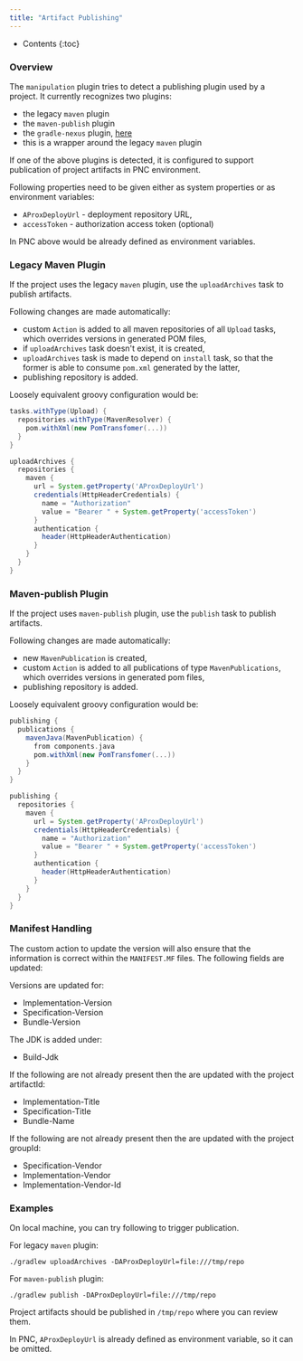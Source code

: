 ```yaml
---
title: "Artifact Publishing"
---
```


* Contents
{:toc}

### Overview

The `manipulation` plugin tries to detect a publishing plugin used by a project. It currently recognizes two plugins:

* the legacy `maven` plugin
* the `maven-publish` plugin
* the `gradle-nexus` plugin, [here](https://github.com/bmuschko/gradle-nexus-plugin)
* this is a wrapper around the legacy `maven` plugin

If one of the above plugins is detected, it is configured to support publication of project artifacts in PNC
environment.

Following properties need to be given either as system properties or as environment variables:

* `AProxDeployUrl` - deployment repository URL,
* `accessToken` - authorization access token (optional)

In PNC above would be already defined as environment variables.

### Legacy Maven Plugin

If the project uses the legacy `maven` plugin, use the `uploadArchives` task to publish artifacts.

Following changes are made automatically:

* custom `Action` is added to all maven repositories of all `Upload` tasks, which overrides versions in generated
  POM files,
* if `uploadArchives` task doesn't exist, it is created,
* `uploadArchives` task is made to depend on `install` task, so that the former is able to consume `pom.xml` generated
  by the latter,
* publishing repository is added.

Loosely equivalent groovy configuration would be:

```groovy
tasks.withType(Upload) {
  repositories.withType(MavenResolver) {
    pom.withXml(new PomTransfomer(...))
  }
}

uploadArchives {
  repositories {
    maven {
      url = System.getProperty('AProxDeployUrl')
      credentials(HttpHeaderCredentials) {
        name = "Authorization"
        value = "Bearer " + System.getProperty('accessToken')
      }
      authentication {
        header(HttpHeaderAuthentication)
      }
    }
  }
}

```

### Maven-publish Plugin

If the project uses `maven-publish` plugin, use the `publish` task to publish artifacts.

Following changes are made automatically:

* new `MavenPublication` is created,
* custom `Action` is added to all publications of type `MavenPublications`, which overrides versions in generated pom files,
* publishing repository is added.

Loosely equivalent groovy configuration would be:

```groovy
publishing {
  publications {
    mavenJava(MavenPublication) {
      from components.java
      pom.withXml(new PomTransfomer(...))
    }
  }
}

publishing {
  repositories {
    maven {
      url = System.getProperty('AProxDeployUrl')
      credentials(HttpHeaderCredentials) {
        name = "Authorization"
        value = "Bearer " + System.getProperty('accessToken')
      }
      authentication {
        header(HttpHeaderAuthentication)
      }
    }
  }
}
```

### Manifest Handling

The custom action to update the version will also ensure that the information is correct within the `MANIFEST.MF` files.
The following fields are updated:


Versions are updated for:
* Implementation-Version
* Specification-Version
* Bundle-Version

The JDK is added under:
* Build-Jdk

If the following are not already present then the are updated with the project artifactId:
* Implementation-Title
* Specification-Title
* Bundle-Name

If the following are not already present then the are updated with the project groupId:
* Specification-Vendor
* Implementation-Vendor
* Implementation-Vendor-Id

### Examples

On local machine, you can try following to trigger publication.

For legacy `maven` plugin:

```./gradlew uploadArchives -DAProxDeployUrl=file:///tmp/repo```

For `maven-publish` plugin:

```./gradlew publish -DAProxDeployUrl=file:///tmp/repo```

Project artifacts should be published in `/tmp/repo` where you can review them.

In PNC, `AProxDeployUrl` is already defined as environment variable, so it can be omitted.
